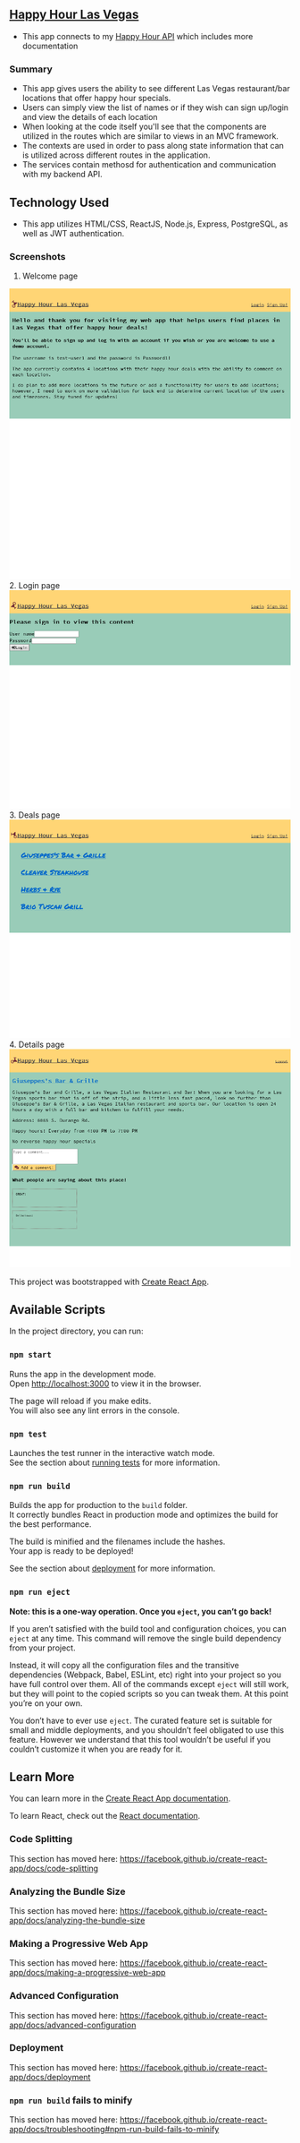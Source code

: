 ## [Happy Hour Las Vegas](https://happy-hour-las-vegas-app.enguyen89141.now.sh/)

* This app connects to my [Happy Hour API](https://github.com/enguyen89141/happy-hour-las-vegas-api) which includes more documentation
### Summary
* This app gives users the ability to see different Las Vegas restaurant/bar locations that offer happy hour specials. 
* Users can simply view the list of names or if they wish can sign up/login and view the details of each location
* When looking at the code itself you'll see that the components are utilized in the routes which are similar to views in an MVC framework.
* The contexts are used in order to pass along state information that can is utilized across different routes in the application.
* The services contain methosd for authentication and communication with my backend API. 

## Technology Used
* This app utilizes HTML/CSS, ReactJS, Node.js, Express, PostgreSQL, as well as JWT authentication. 

### Screenshots
1. Welcome page <br>
<img src="./src/screenshots/landingPage.png" alt="landing page"> 
2. Login page <br>
<img src="./src/screenshots/login.png" alt="login page"> 
3. Deals page <br>
<img src="./src/screenshots/deals.png" alt="deals page"> 
4. Details page <br>
<img src="./src/screenshots/details.png" alt="details page"> 

This project was bootstrapped with [Create React App](https://github.com/facebook/create-react-app).

## Available Scripts

In the project directory, you can run:

### `npm start`

Runs the app in the development mode.<br />
Open [http://localhost:3000](http://localhost:3000) to view it in the browser.

The page will reload if you make edits.<br />
You will also see any lint errors in the console.

### `npm test`

Launches the test runner in the interactive watch mode.<br />
See the section about [running tests](https://facebook.github.io/create-react-app/docs/running-tests) for more information.

### `npm run build`

Builds the app for production to the `build` folder.<br />
It correctly bundles React in production mode and optimizes the build for the best performance.

The build is minified and the filenames include the hashes.<br />
Your app is ready to be deployed!

See the section about [deployment](https://facebook.github.io/create-react-app/docs/deployment) for more information.

### `npm run eject`

**Note: this is a one-way operation. Once you `eject`, you can’t go back!**

If you aren’t satisfied with the build tool and configuration choices, you can `eject` at any time. This command will remove the single build dependency from your project.

Instead, it will copy all the configuration files and the transitive dependencies (Webpack, Babel, ESLint, etc) right into your project so you have full control over them. All of the commands except `eject` will still work, but they will point to the copied scripts so you can tweak them. At this point you’re on your own.

You don’t have to ever use `eject`. The curated feature set is suitable for small and middle deployments, and you shouldn’t feel obligated to use this feature. However we understand that this tool wouldn’t be useful if you couldn’t customize it when you are ready for it.

## Learn More

You can learn more in the [Create React App documentation](https://facebook.github.io/create-react-app/docs/getting-started).

To learn React, check out the [React documentation](https://reactjs.org/).

### Code Splitting

This section has moved here: https://facebook.github.io/create-react-app/docs/code-splitting

### Analyzing the Bundle Size

This section has moved here: https://facebook.github.io/create-react-app/docs/analyzing-the-bundle-size

### Making a Progressive Web App

This section has moved here: https://facebook.github.io/create-react-app/docs/making-a-progressive-web-app

### Advanced Configuration

This section has moved here: https://facebook.github.io/create-react-app/docs/advanced-configuration

### Deployment

This section has moved here: https://facebook.github.io/create-react-app/docs/deployment

### `npm run build` fails to minify

This section has moved here: https://facebook.github.io/create-react-app/docs/troubleshooting#npm-run-build-fails-to-minify
